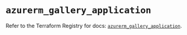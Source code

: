 # `azurerm_gallery_application`

Refer to the Terraform Registry for docs: [`azurerm_gallery_application`](https://registry.terraform.io/providers/hashicorp/azurerm/3.112.0/docs/resources/gallery_application).
